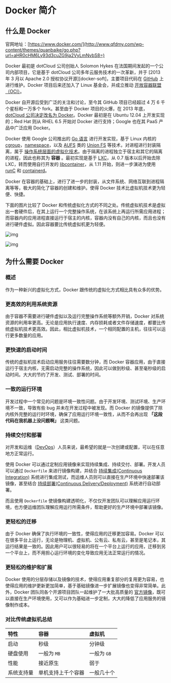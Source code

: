 # Docker 简介

## 什么是 Docker

官网地址：[https://www.docker.com/](http://www.qfdmy.com/wp-content/themes/quanbaike/go.php?url=aHR0cHM6Ly93d3cuZG9ja2VyLmNvbS8=)

Docker 最初是 dotCloud 公司创始人 Solomon Hykes 在法国期间发起的一个公司内部项目，它是基于 dotCloud 公司多年云服务技术的一次革新，并于 [2013 年 3 月以 Apache 2.0 授权协议开源][docker-soft]，主要项目代码在 [GitHub](http://www.qfdmy.com/wp-content/themes/quanbaike/go.php?url=aHR0cHM6Ly9naXRodWIuY29tL21vYnkvbW9ieQ==) 上进行维护。Docker 项目后来还加入了 Linux 基金会，并成立推动 [开放容器联盟（OCI）](http://www.qfdmy.com/wp-content/themes/quanbaike/go.php?url=aHR0cHM6Ly93d3cub3BlbmNvbnRhaW5lcnMub3JnLw==)。

Docker 自开源后受到广泛的关注和讨论，至今其 GitHub 项目已经超过 4 万 6 千个星标和一万多个 fork。甚至由于 Docker 项目的火爆，在 2013 年底，[dotCloud 公司决定改名为 Docker](http://www.qfdmy.com/wp-content/themes/quanbaike/go.php?url=aHR0cHM6Ly9ibG9nLmRvY2tlci5jb20vMjAxMy8xMC9kb3RjbG91ZC1pcy1iZWNvbWluZy1kb2NrZXItaW5jLw==)。Docker 最初是在 Ubuntu 12.04 上开发实现的；Red Hat 则从 RHEL 6.5 开始对 Docker 进行支持；Google 也在其 PaaS 产品中广泛应用 Docker。

Docker 使用 Google 公司推出的 [Go 语言](http://www.qfdmy.com/wp-content/themes/quanbaike/go.php?url=aHR0cHM6Ly9nb2xhbmcub3JnLw==) 进行开发实现，基于 Linux 内核的 [cgroup](http://www.qfdmy.com/wp-content/themes/quanbaike/go.php?url=aHR0cHM6Ly96aC53aWtpcGVkaWEub3JnL3dpa2kvQ2dyb3Vwcw==)，[namespace](http://www.qfdmy.com/wp-content/themes/quanbaike/go.php?url=aHR0cHM6Ly9lbi53aWtpcGVkaWEub3JnL3dpa2kvTGludXhfbmFtZXNwYWNlcw==)，以及 [AUFS](http://www.qfdmy.com/wp-content/themes/quanbaike/go.php?url=aHR0cHM6Ly9lbi53aWtpcGVkaWEub3JnL3dpa2kvQXVmcw==) 类的 [Union FS](http://www.qfdmy.com/wp-content/themes/quanbaike/go.php?url=aHR0cHM6Ly9lbi53aWtpcGVkaWEub3JnL3dpa2kvVW5pb25fbW91bnQ=) 等技术，对进程进行封装隔离，属于 [操作系统层面的虚拟化技术](http://www.qfdmy.com/wp-content/themes/quanbaike/go.php?url=aHR0cHM6Ly9lbi53aWtpcGVkaWEub3JnL3dpa2kvT3BlcmF0aW5nLXN5c3RlbS1sZXZlbF92aXJ0dWFsaXphdGlvbg==)。由于隔离的进程独立于宿主和其它的隔离的进程，因此也称其为 **容器** 。最初实现是基于 [LXC](http://www.qfdmy.com/wp-content/themes/quanbaike/go.php?url=aHR0cHM6Ly9saW51eGNvbnRhaW5lcnMub3JnL2x4Yy9pbnRyb2R1Y3Rpb24v)，从 0.7 版本以后开始去除 LXC，转而使用自行开发的 [libcontainer](http://www.qfdmy.com/wp-content/themes/quanbaike/go.php?url=aHR0cHM6Ly9naXRodWIuY29tL2RvY2tlci9saWJjb250YWluZXI=)，从 1.11 开始，则进一步演进为使用 [runC](http://www.qfdmy.com/wp-content/themes/quanbaike/go.php?url=aHR0cHM6Ly9naXRodWIuY29tL29wZW5jb250YWluZXJzL3J1bmM=) 和 [containerd](http://www.qfdmy.com/wp-content/themes/quanbaike/go.php?url=aHR0cHM6Ly9naXRodWIuY29tL2NvbnRhaW5lcmQvY29udGFpbmVyZA==)。

Docker 在容器的基础上，进行了进一步的封装，从文件系统、网络互联到进程隔离等等，极大的简化了容器的创建和维护。使得 Docker 技术比虚拟机技术更为轻便、快捷。

下面的图片比较了 Docker 和传统虚拟化方式的不同之处。传统虚拟机技术是虚拟出一套硬件后，在其上运行一个完整操作系统，在该系统上再运行所需应用进程；而容器内的应用进程直接运行于宿主的内核，容器内没有自己的内核，而且也没有进行硬件虚拟。因此容器要比传统虚拟机更为轻便。

![img](http://www.qfdmy.com/wp-content/uploads/2019/08/c8aa2f2dde50973.png)

![img](http://www.qfdmy.com/wp-content/uploads/2019/08/337ebe0ed8d0bb8.png)

## 为什么需要 Docker

### 概述

作为一种新兴的虚拟化方式，Docker 跟传统的虚拟化方式相比具有众多的优势。

### 更高效的利用系统资源

由于容器不需要进行硬件虚拟以及运行完整操作系统等额外开销，Docker 对系统资源的利用率更高。无论是应用执行速度、内存损耗或者文件存储速度，都要比传统虚拟机技术更高效。因此，相比虚拟机技术，一个相同配置的主机，往往可以运行更多数量的应用。

### 更快速的启动时间

传统的虚拟机技术启动应用服务往往需要数分钟，而 Docker 容器应用，由于直接运行于宿主内核，无需启动完整的操作系统，因此可以做到秒级、甚至毫秒级的启动时间。大大的节约了开发、测试、部署的时间。

### 一致的运行环境

开发过程中一个常见的问题是环境一致性问题。由于开发环境、测试环境、生产环境不一致，导致有些 bug 并未在开发过程中被发现。而 Docker 的镜像提供了除内核外完整的运行时环境，确保了应用运行环境一致性，从而不会再出现 **「这段代码在我机器上没问题啊」** 这类问题。

### 持续交付和部署

对开发和运维（[DevOps](http://www.qfdmy.com/wp-content/themes/quanbaike/go.php?url=aHR0cHM6Ly96aC53aWtpcGVkaWEub3JnL3dpa2kvRGV2T3Bz)）人员来说，最希望的就是一次创建或配置，可以在任意地方正常运行。

使用 Docker 可以通过定制应用镜像来实现持续集成、持续交付、部署。开发人员可以通过 `Dockerfile` 来进行镜像构建，并结合 [持续集成(Continuous Integration)](http://www.qfdmy.com/wp-content/themes/quanbaike/go.php?url=aHR0cHM6Ly9lbi53aWtpcGVkaWEub3JnL3dpa2kvQ29udGludW91c19pbnRlZ3JhdGlvbg==) 系统进行集成测试，而运维人员则可以直接在生产环境中快速部署该镜像，甚至结合 [持续部署(Continuous Delivery/Deployment)](http://www.qfdmy.com/wp-content/themes/quanbaike/go.php?url=aHR0cHM6Ly9lbi53aWtpcGVkaWEub3JnL3dpa2kvQ29udGludW91c19kZWxpdmVyeQ==) 系统进行自动部署。

而且使用 `Dockerfile` 使镜像构建透明化，不仅仅开发团队可以理解应用运行环境，也方便运维团队理解应用运行所需条件，帮助更好的生产环境中部署该镜像。

### 更轻松的迁移

由于 Docker 确保了执行环境的一致性，使得应用的迁移更加容易。Docker 可以在很多平台上运行，无论是物理机、虚拟机、公有云、私有云，甚至是笔记本，其运行结果是一致的。因此用户可以很轻易的将在一个平台上运行的应用，迁移到另一个平台上，而不用担心运行环境的变化导致应用无法正常运行的情况。

### 更轻松的维护和扩展

Docker 使用的分层存储以及镜像的技术，使得应用重复部分的复用更为容易，也使得应用的维护更新更加简单，基于基础镜像进一步扩展镜像也变得非常简单。此外，Docker 团队同各个开源项目团队一起维护了一大批高质量的 [官方镜像](http://www.qfdmy.com/wp-content/themes/quanbaike/go.php?url=aHR0cHM6Ly9odWIuZG9ja2VyLmNvbS9zZWFyY2gvP3E9JmFtcDtzb3VyY2U9dmVyaWZpZWQmYW1wO3R5cGU9aW1hZ2U=)，既可以直接在生产环境使用，又可以作为基础进一步定制，大大的降低了应用服务的镜像制作成本。

### 对比传统虚拟机总结

| 特性       | 容器               | 虚拟机      |
| :--------- | :----------------- | :---------- |
| 启动       | 秒级               | 分钟级      |
| 硬盘使用   | 一般为 `MB`        | 一般为 `GB` |
| 性能       | 接近原生           | 弱于        |
| 系统支持量 | 单机支持上千个容器 | 一般几十个  |
